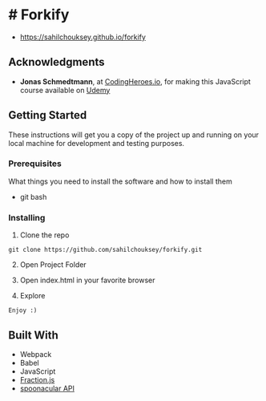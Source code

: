 # # Forkify

* https://sahilchouksey.github.io/forkify

## Acknowledgments

- **Jonas Schmedtmann**, at [CodingHeroes.io](http://codingheroes.io/index.html), for making this JavaScript course available on [Udemy](https://www.udemy.com/the-complete-javascript-course)

## Getting Started

These instructions will get you a copy of the project up and running on your local machine for development and testing purposes.

### Prerequisites

What things you need to install the software and how to install them

- git bash


### Installing

1. Clone the repo

```
git clone https://github.com/sahilchouksey/forkify.git
```

2. Open Project Folder

3. Open index.html in your favorite browser

4. Explore

```
Enjoy :)
```

## Built With

- Webpack
- Babel
- JavaScript
- [Fraction.js](https://github.com/infusion/Fraction.js)
- [spoonacular API](https://spoonacular.com/food-api)
